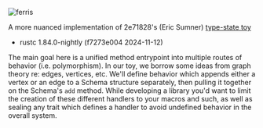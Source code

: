 ![ferris](https://rustacean.net/assets/rustacean-flat-happy.svg)

A more nuanced implementation of 2e71828's (Eric Sumner) [type-state toy](https://users.rust-lang.org/t/conflicting-implementations-of-trait/53055/5)

* rustc 1.84.0-nightly (f7273e004 2024-11-12)

The main goal here is a unified method entrypoint into multiple routes of behavior (i.e. polymorphism). In our toy, we borrow some ideas from graph theory re: edges, vertices, etc. We'll define behavior which appends either a vertex or an edge to a Schema structure separately, then pulling it together on the Schema's `add` method. While developing a library you'd want to limit the creation of these different handlers to your macros and such, as well as sealing any trait which defines a handler to avoid undefined behavior in the overall system.

